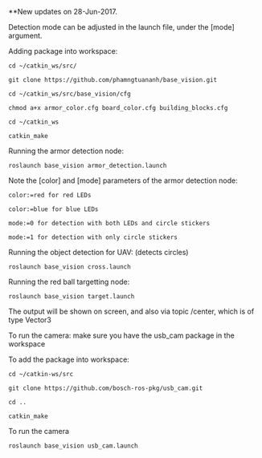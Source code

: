 **New updates on 28-Jun-2017.


Detection mode can be adjusted in the launch file, under the [mode] argument.


Adding package into workspace:


	cd ~/catkin_ws/src/

	git clone https://github.com/phamngtuananh/base_vision.git

	cd ~/catkin_ws/src/base_vision/cfg

	chmod a+x armor_color.cfg board_color.cfg building_blocks.cfg

	cd ~/catkin_ws

	catkin_make


Running the armor detection node:


	roslaunch base_vision armor_detection.launch

Note the [color] and [mode] parameters of the armor detection node:
	
	color:=red for red LEDs

	color:=blue for blue LEDs

	mode:=0 for detection with both LEDs and circle stickers

	mode:=1 for detection with only circle stickers
	

Running the object detection for UAV: (detects circles)


	roslaunch base_vision cross.launch


Running the red ball targetting node:


	roslaunch base_vision target.launch

The output will be shown on screen, and also via topic /center, which is of type Vector3


To run the camera: make sure you have the usb_cam package in the workspace


To add the package into workspace:

	cd ~/catkin-ws/src

	git clone https://github.com/bosch-ros-pkg/usb_cam.git

	cd ..

	catkin_make


To run the camera

	roslaunch base_vision usb_cam.launch